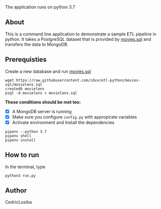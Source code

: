The application runs on python 3.7

## About
This is a command line application to demonstrate a sample ETL pipeline in python. 
It takes a PostgreSQL dataset that is provided by [movies.sql](https://raw.githubusercontent.com/cdvx/etl-python/movies-sql/movielens.sql) and transfers the data to MongoDB.

## Prerequisties
Create a new database and run [movies.sql](https://raw.githubusercontent.com/cdvx/etl-python/movies-sql/movielens.sql)

```
wget https://raw.githubusercontent.com/cdvx/etl-python/movies-sql/movielens.sql
createdb movielens
psql -d movielens < movielens.sql
```

**These conditions should be met too:**
- [x] A MongoDB server is running
- [x] Make sure you configure ```config.py``` with appropirate variables
- [x] Activate environment and Install the dependencies 

```
pipenv --python 3.7
pipenv shell
pipenv install
```

## How to run
In the terminal, type
```
python3 run.py
```

## Author
CedricLusiba
